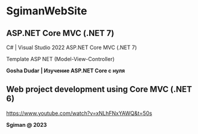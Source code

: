 # SgimanWebSite

## ASP.NET Core MVC (.NET 7)

С# | Visual Studio 2022
ASP.NET Core MVC (.NET 7) 

Template ASP NET (Model-View-Controller)

**Gosha Dudar | Изучение ASP.NET Core с нуля**

## Web project development using Core MVC (.NET 6)

https://www.youtube.com/watch?v=xNLhFNxYAWQ&t=50s

**Sgiman @ 2023**

